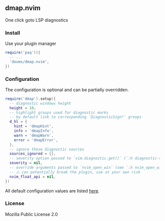 ## dmap.nvim

One click goto LSP diagnostics

### Install

Use your plugin manager

```lua
require('paq')({
  -- ...
  'doums/dmap.nvim',
})
```

### Configuration

The configuration is optional and can be partially overridden.

```lua
require('dmap').setup({
  -- diagnostic windows height
  height = 10,
  -- highlight groups used for diagnostic marks
  -- by default link to corresponding `DiagnosticSign*` groups
  d_hl = {
    hint = 'dmapHint',
    info = 'dmapInfo',
    warn = 'dmapWarn',
    error = 'dmapError',
  },
  -- ignore these diagnostic sources
  sources_ignored = {},
  -- severity option passed to `vim.diagnostic.get()` (`:h diagnostic-severity`)
  severity = nil,
  -- override arguments passed to `nvim_open_win` (see `:h nvim_open_win`)
  -- ⚠ can potentially break the plugin, use at your own risk
  nvim_float_api = nil,
})
```

All default configuration values are listed
[here](https://github.com/doums/dmap.nvim/blob/main/lua/dmap/config.lua).

### License

Mozilla Public License 2.0
